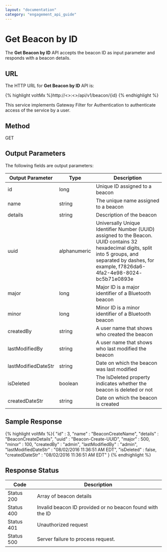 ```yaml
---
layout: "documentation"
category: "engagement_api_guide"
---
```


# Get Beacon by ID

The **Get Beacon by ID** API accepts the beacon ID as input parameter and responds with a beacon details.

## URL

The HTTP URL for **Get Beacon by ID** API is:

{% highlight voltMx %}http://<<host>>:<<port>>/api/v1/beacon/{id}
{% endhighlight %}

This service implements Gateway Filter for Authentication to authenticate access of the service by a user.

## Method

GET

## Output Parameters

The following fields are output parameters:

| Output Parameter    | Type         | Description                                                                                                                                                                                               |
| ------------------- | ------------ | --------------------------------------------------------------------------------------------------------------------------------------------------------------------------------------------------------- |
| id                  | long         | Unique ID assigned to a beacon                                                                                                                                                                            |
| name                | string       | The unique name assigned to a beacon                                                                                                                                                                      |
| details             | string       | Description of the beacon                                                                                                                                                                                 |
| uuid                | alphanumeric | Universally Unique Identifier Number (UUID) assigned to the Beacon. UUID contains 32 hexadecimal digits, split into 5 groups, and separated by dashes, for example, f7826da6-4fa2-4e98-8024- bc5b71e0893e |
| major               | long         | Major ID is a major identifier of a Bluetooth beacon                                                                                                                                                      |
| minor               | long         | Minor ID is a minor identifier of a Bluetooth beacon                                                                                                                                                      |
| createdBy           | string       | A user name that shows who created the beacon                                                                                                                                                             |
| lastModifiedBy      | string       | A user name that shows who last modified the beacon                                                                                                                                                       |
| lastModifiedDateStr | string       | Date on which the beacon was last modified                                                                                                                                                                |
| isDeleted           | boolean      | The IsDeleted property indicates whether the beacon is deleted or not                                                                                                                                     |
| createdDateStr      | string       | Date on which the beacon is created                                                                                                                                                                       |

## Sample Response

{% highlight voltMx %}{
"id" : 3,
"name" : "BeaconCreateName",
"details" : "BeaconCreateDetails",
"uuid" : "Beacon-Create-UUID",
"major" : 500,
"minor" : 100,
"createdBy" : "admin",
"lastModifiedBy" : "admin",
"lastModifiedDateStr" : "08/02/2016 11:36:51 AM EDT",
"isDeleted" : false,
"createdDateStr" : "08/02/2016 11:36:51 AM EDT"
}
{% endhighlight %}

## Response Status

| Code       | Description                                               |
| ---------- | --------------------------------------------------------- |
| Status 200 | Array of beacon details                                   |
| Status 400 | Invalid beacon ID provided or no beacon found with the ID |
| Status 401 | Unauthorized request                                      |
| Status 500 | Server failure to process request.                        |
